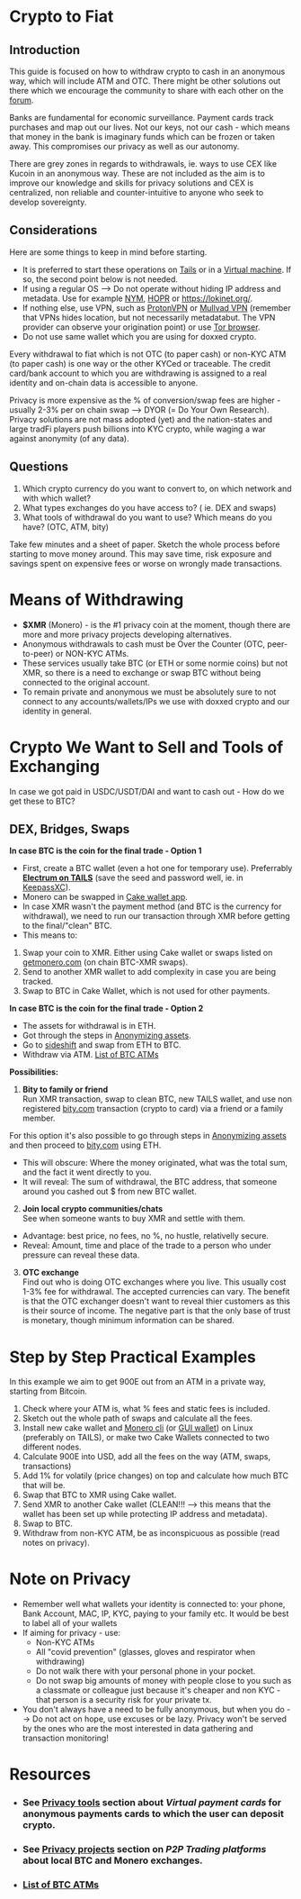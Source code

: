 # Crypto to Fiat

## Introduction

This guide is focused on how to withdraw crypto to cash in an anonymous way, which will include ATM and OTC. There might be other solutions out there which we encourage the community to share with each other on the [forum](forum.lunardao.net). 

Banks are fundamental for economic surveillance. Payment cards track purchases and map out our lives. Not our keys, not our cash - which means that money in the bank is imaginary funds which can be frozen or taken away. This compromises our privacy as well as our autonomy. 

There are grey zones in regards to withdrawals, ie. ways to use CEX like Kucoin in an anonymous way. These are not included as the aim is to improve our knowledge and skills for privacy solutions and CEX is centralized, non reliable and counter-intuitive to anyone who seek to develop sovereignty.

## Considerations 

Here are some things to keep in mind before starting.

- It is preferred to start these operations on [Tails](https://tails.boum.org/) or in a [Virtual machine](https://wiki.lunardao.net/virtualbox_whonix.html). If so, the second point below is not needed.
- If using a regular OS --> Do not operate without hiding IP address and metadata. Use for example [NYM](https://nymtech.net/), [HOPR](https://hoprnet.org/) or https://lokinet.org/.
- If nothing else, use VPN, such as [ProtonVPN](https://protonvpn.com/download) or [Mullvad VPN](https://mullvad.net/en/pricing/) (remember that VPNs hides location, but not necessarily metadatabut. The VPN provider can observe your origination point) or use [Tor browser](https://www.torproject.org/download/).
- Do not use same wallet which you are using for doxxed crypto. 

Every withdrawal to fiat which is not OTC (to paper cash) or non-KYC ATM (to paper cash) is one way or the other KYCed or traceable. The credit card/bank account to which you are withdrawing is assigned to a real identity and on-chain data is accessible to anyone.

Privacy is more expensive as the % of conversion/swap fees are higher - usually 2-3% per on chain swap --> DYOR (= Do Your Own Research). Privacy solutions are not mass adopted (yet) and the nation-states and large tradFi players push billions into KYC crypto, while waging a war against anonymity (of any data).

## Questions

1. Which crypto currency do you want to convert to, on which network and with which wallet?
3. What types exchanges do you have access to? ( ie. DEX and swaps)
4. What tools of withdrawal do you want to use? Which means do you have? (OTC, ATM, bity)

Take few minutes and a sheet of paper. Sketch the whole process before starting to move money around. This may save time, risk exposure and savings spent on expensive fees or worse on wrongly made transactions.

# Means of Withdrawing

- **$XMR** (Monero) - is the #1 privacy coin at the moment, though there are more and more privacy projects developing alternatives.
- Anonymous withdrawals to cash must be Over the Counter (OTC, peer-to-peer) or NON-KYC ATMs.
- These services usually take BTC (or ETH or some normie coins) but not XMR, so there is a need to exchange or swap BTC without being connected to the original account.
- To remain private and anonymous we must be absolutely sure to not connect to any accounts/wallets/IPs we use with doxxed crypto and our identity in general.

# Crypto We Want to Sell and Tools of Exchanging

In case we got paid in USDC/USDT/DAI and want to cash out - How do we get these to BTC?

## DEX, Bridges, Swaps

**In case BTC is the coin for the final trade -  Option 1**

- First, create a BTC wallet (even a hot one for temporary use). Preferrably [**Electrum on TAILS**](https://electrum.org/#home) (save the seed and password well, ie. in [KeepassXC](https://keepassxc.org/)).
- Monero can be swapped in [Cake wallet app](https://cakewallet.com/).
- In case XMR wasn't the payment method (and BTC is the currency for withdrawal), we need to run our transaction through XMR before getting to the final/"clean" BTC.
- This means to:
1. Swap your coin to XMR. Either using Cake wallet or swaps listed on [getmonero.com](getmonero.com) (on chain BTC-XMR swaps). <!--- .. The swap services mentioned on getmonero.org are not good swap services, you can mention services like majesticbank.sc , trocador.app, fixedfloat.com, or https://stealthex.io/) --->
2. Send to another XMR wallet to add complexity in case you are being tracked. <!--- .. It would be good to suggest sending to an xmr wallet thats not connected to the same node, or send to a different XMR wallet you control that you are using on your own  XMR node --->
3. Swap to BTC in Cake Wallet, which is not used for other payments.

**In case BTC is the coin for the final trade -  Option 2**

- The assets for withdrawal is in ETH.
- Got through the steps in [Anonymizing assets](https://wiki.lunardao.net/anonymizing_assets.html).
- Go to [sideshift](https://sideshift.ai/) and swap from ETH to BTC. <!--- .. Id suggest something like trocador.app (Which has an onion address) or fixedfloat.com --->
- Withdraw via ATM. [List of BTC ATMs](https://coinatmradar.com/countries/) <!--- .. Is it easy to withdraw cash from a crypto ATM, or are there restrictions on size --->

**Possibilities:**

1. **Bity to family or friend**  
Run XMR transaction, swap to clean BTC, new TAILS wallet, and use non registered [bity.com](bity.com) transaction (crypto to card) via a friend or a family member. <!--- .. I think this description can be expanded upon more, it doesn't seem like there's enough detail --->

For this option it's also possible to go through steps in [Anonymizing assets](https://wiki.lunardao.net/anonymizing_assets.html) and then proceed to [bity.com](bity.com) using ETH.

- This will obscure: Where the money originated, what was the total sum, and the fact it went directly to you.
- It will reveal: The sum of withdrawal, the BTC address, that someone around you cashed out $ from new BTC wallet.

2. **Join local crypto communities/chats**  
See when someone wants to buy XMR and settle with them.
- Advantage: best price, no fees, no %, no hustle, relativelly secure.
- Reveal: Amount, time and place of the trade to a person who under pressure can reveal these data.

3. **OTC exchange**  
Find out who is doing OTC exchanges where you live. This usually cost 1-3% fee for withdrawal. The accepted currencies can vary. The benefit is that the OTC exchanger doesn't want to reveal thier customers as this is their source of income. The negative part is that the only base of trust is monetary, though minimum information can be shared.

# Step by Step Practical Examples

In this example we aim to get 900E out from an ATM in a private way, starting from Bitcoin.

1. Check where your ATM is, what % fees and static fees is included.
2. Sketch out the whole path of swaps and calculate all the fees.
3. Install new cake wallet and [Monero cli](https://www.getmonero.org/downloads/#cli) (or [GUI wallet](https://www.getmonero.org/downloads/)) on Linux (preferably on TAILS), or make two Cake Wallets connected to two different nodes.
4. Calculate 900E into USD, add all the fees on the way (ATM, swaps, transactions)
5. Add 1% for volatily (price changes) on top and calculate how much BTC that will be. <!--- .. depending on length of time, price change can be larger than 1% --->
6. Swap that BTC to XMR using Cake wallet.
7. Send XMR to another Cake wallet (CLEAN!!! --> this means that the wallet has been set up while protecting IP address and metadata).
8. Swap to BTC.
9. Withdraw from non-KYC ATM, be as inconspicuous as possible (read notes on privacy).

# Note on Privacy

- Remember well what wallets your identity is connected to: your phone, Bank Account, MAC, IP, KYC, paying to your family etc. It would be best to label all of your wallets
- If aiming for privacy - use:
  - Non-KYC ATMs
  - All "covid prevention" (glasses, gloves and respirator when withdrawing)
  - Do not walk there with your personal phone in your pocket.
  - Do not swap big amounts of money with people close to you such as a classmate or colleague just because it's cheaper and non KYC - that person is a security risk for your private tx.
- You don't always have a need to be fully anonymous, but when you do --> Do not act on hope, use excuses or be lazy. Privacy won't be served by the ones who are the most interested in data gathering and transaction monitoring!

# Resources

- ### See [**Privacy tools**](https://wiki.lunardao.net/list_privacy_tools.html) section about *Virtual payment cards* for anonymous payments cards to which the user can deposit crypto.

- ### See [**Privacy projects**](https://wiki.lunardao.net/crypto_privacy_projects.html) section on *P2P Trading platforms* about local BTC and Monero exchanges.

- ### [List of BTC ATMs](https://coinatmradar.com/countries/)


<!--- notes: Suggest for XMR using cake wallet with tor nodes, or Monerujo wallet (which by default uses TOR only)
 Consider using Trocador.app or Majestic Bank for swap services as well, they've got hidden services --->
